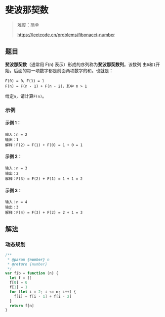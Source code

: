 # 斐波那契数

> 难度：简单
>
> https://leetcode.cn/problems/fibonacci-number

## 题目

**斐波那契数**（通常用 F(n) 表示）形成的序列称为**斐波那契数列**。该数列
由`0`和`1`开始，后面的每一项数字都是前面两项数字的和。也就是：

```
F(0) = 0，F(1) = 1
F(n) = F(n - 1) + F(n - 2)，其中 n > 1
```

给定`n`，请计算`F(n)`。

### 示例

#### 示例 1：

```
输入：n = 2
输出：1
解释：F(2) = F(1) + F(0) = 1 + 0 = 1
```

#### 示例 2：

```
输入：n = 3
输出：2
解释：F(3) = F(2) + F(1) = 1 + 1 = 2
```

#### 示例 3：

```
输入：n = 4
输出：3
解释：F(4) = F(3) + F(2) = 2 + 1 = 3
```

## 解法

### 动态规划

```javascript
/**
 * @param {number} n
 * @return {number}
 */
var fib = function (n) {
  let f = []
  f[0] = 0
  f[1] = 1
  for (let i = 2; i <= n; i++) {
    f[i] = f[i - 1] + f[i - 2]
  }
  return f[n]
}
```
